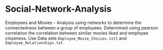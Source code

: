# Social-Network-Analysis

Employees and Movies - Analysis using networkx to determine the connectedness between a group of employees. Determined using pearson correlation the correlation between similar movies liked and employee closeness. Use Data sets `Employee_Movie_Choices.txt1` and `Employee_Relationships.txt` 
